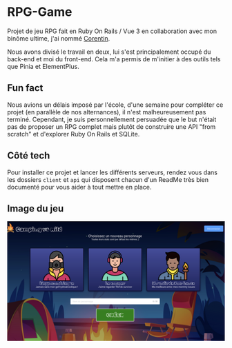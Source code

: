 # RPG-Game

<div style="center"></div>

Projet de jeu RPG fait en Ruby On Rails / Vue 3 en collaboration avec mon binôme ultime, j'ai nommé <a href="https://github.com/CorentinNrd/CorentinNrd">Corentin</a>.

<p>Nous avons divisé le travail en deux, lui s'est principalement occupé du back-end et moi du front-end. Cela m'a permis de m'initier à des outils tels que Pinia et ElementPlus.</p>

<h2>Fun fact</h2>
<p>Nous avions un délais imposé par l'école, d'une semaine pour compléter ce projet (en parallèle de nos alternances), il n'est malheureusement pas terminé. Cependant, je suis personnellement persuadée que le but n'était pas de proposer un RPG complet mais plutôt de construire une API "from scratch" et d'explorer Ruby On Rails et SQLite.</p>

<h2>Côté tech</h2>
<p>Pour installer ce projet et lancer les différents serveurs, rendez vous dans les dossiers <code>client</code> et <code>api</code> qui disposent chacun d'un ReadMe très bien documenté pour vous aider à tout mettre en place.</p>

<h2>Image du jeu</h2>
<div flex>
  <img src="ruby.png" />
  <img src="" />
</div>
